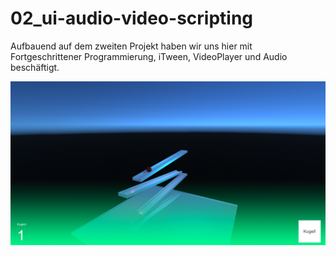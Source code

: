 # 02_ui-audio-video-scripting
Aufbauend auf dem zweiten Projekt haben wir uns hier mit Fortgeschrittener Programmierung, iTween, VideoPlayer und Audio beschäftigt.

![Screenshot](screenshot.png)
